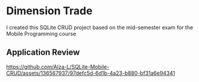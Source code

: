 # Dimension Trade

I created this SQLite CRUD project based on the mid-semester exam for the Mobile Programming course

## Application Review

https://github.com/Alza-L/SQLite-Mobile-CRUD/assets/136567937/97defc5d-6d1b-4a23-b880-bf31a6e94341
